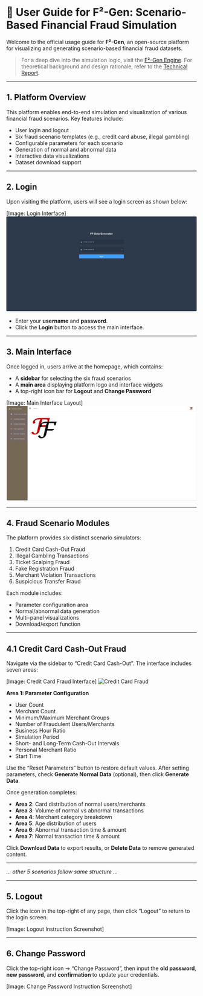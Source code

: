 # 🧭 User Guide for F²-Gen: Scenario-Based Financial Fraud Simulation

Welcome to the official usage guide for **F²-Gen**, an open-source platform for visualizing and generating scenario-based financial fraud datasets.

> For a deep dive into the simulation logic, visit the [F²-Gen Engine](engine.html). For theoretical background and design rationale, refer to the [Technical Report](technical.html).


---

## 1. Platform Overview

This platform enables end-to-end simulation and visualization of various financial fraud scenarios. Key features include:

- User login and logout
- Six fraud scenario templates (e.g., credit card abuse, illegal gambling)
- Configurable parameters for each scenario
- Generation of normal and abnormal data
- Interactive data visualizations
- Dataset download support

---

## 2. Login

Upon visiting the platform, users will see a login screen as shown below:

[Image: Login Interface]
![Login Interface](assets/login.png)

- Enter your **username** and **password**.
- Click the **Login** button to access the main interface.

---

## 3. Main Interface

Once logged in, users arrive at the homepage, which contains:

- A **sidebar** for selecting the six fraud scenarios
- A **main area** displaying platform logo and interface widgets
- A top-right icon bar for **Logout** and **Change Password**

[Image: Main Interface Layout]
![Main Interface](assets/Interface.png)

---

## 4. Fraud Scenario Modules

The platform provides six distinct scenario simulators:

1. Credit Card Cash-Out Fraud
2. Illegal Gambling Transactions
3. Ticket Scalping Fraud
4. Fake Registration Fraud
5. Merchant Violation Transactions
6. Suspicious Transfer Fraud

Each module includes:
- Parameter configuration area
- Normal/abnormal data generation
- Multi-panel visualizations
- Download/export function

---

## 4.1 Credit Card Cash-Out Fraud

Navigate via the sidebar to “Credit Card Cash-Out”. The interface includes seven areas:

[Image: Credit Card Fraud Interface]
![Credit Card Fraud](assets/Credit.png)

**Area 1: Parameter Configuration**
- User Count
- Merchant Count
- Minimum/Maximum Merchant Groups
- Number of Fraudulent Users/Merchants
- Business Hour Ratio
- Simulation Period
- Short- and Long-Term Cash-Out Intervals
- Personal Merchant Ratio
- Start Time

Use the “Reset Parameters” button to restore default values. After setting parameters, check **Generate Normal Data** (optional), then click **Generate Data**.

Once generation completes:
- **Area 2**: Card distribution of normal users/merchants
- **Area 3**: Volume of normal vs abnormal transactions
- **Area 4**: Merchant category breakdown
- **Area 5**: Age distribution of users
- **Area 6**: Abnormal transaction time & amount
- **Area 7**: Normal transaction time & amount

Click **Download Data** to export results, or **Delete Data** to remove generated content.

---

_... other 5 scenarios follow same structure ..._

---

## 5. Logout

Click the icon in the top-right of any page, then click “Logout” to return to the login screen.

[Image: Logout Instruction Screenshot]

---

## 6. Change Password

Click the top-right icon → “Change Password”, then input the **old password**, **new password**, and **confirmation** to update your credentials.

[Image: Change Password Instruction Screenshot]
